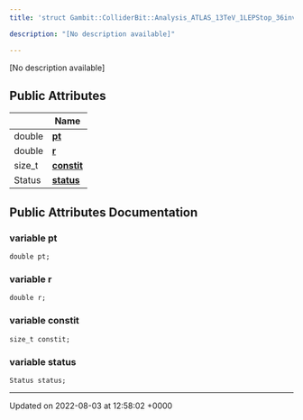 ```yaml
---
title: 'struct Gambit::ColliderBit::Analysis_ATLAS_13TeV_1LEPStop_36invfb::ClusteringHistory::Step'

description: "[No description available]"

---
```









[No description available]

## Public Attributes

|                | Name           |
| -------------- | -------------- |
| double | **[pt](/documentation/code/darkbit/classes/structgambit_1_1colliderbit_1_1analysis__atlas__13tev__1lepstop__36invfb_1_1clusteringhistory_1_1step/#variable-pt)**  |
| double | **[r](/documentation/code/darkbit/classes/structgambit_1_1colliderbit_1_1analysis__atlas__13tev__1lepstop__36invfb_1_1clusteringhistory_1_1step/#variable-r)**  |
| size_t | **[constit](/documentation/code/darkbit/classes/structgambit_1_1colliderbit_1_1analysis__atlas__13tev__1lepstop__36invfb_1_1clusteringhistory_1_1step/#variable-constit)**  |
| Status | **[status](/documentation/code/darkbit/classes/structgambit_1_1colliderbit_1_1analysis__atlas__13tev__1lepstop__36invfb_1_1clusteringhistory_1_1step/#variable-status)**  |

## Public Attributes Documentation

### variable pt

```
double pt;
```


### variable r

```
double r;
```


### variable constit

```
size_t constit;
```


### variable status

```
Status status;
```


-------------------------------

Updated on 2022-08-03 at 12:58:02 +0000